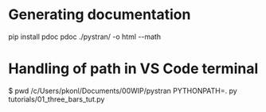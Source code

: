 # Generating documentation
pip install pdoc
pdoc ./pystran/ -o html --math

# Handling of path in VS Code terminal

$ pwd
/c/Users/pkonl/Documents/00WIP/pystran
PYTHONPATH=. py tutorials/01_three_bars_tut.py
